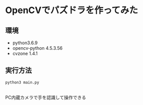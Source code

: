 # OpenCVでパズドラを作ってみた
## 環境
* python3.6.9
* opencv-python          4.5.3.56
* cvzone                 1.4.1

## 実行方法
```bash
python3 main.py
```
## 
PC内蔵カメラで手を認識して操作できる
